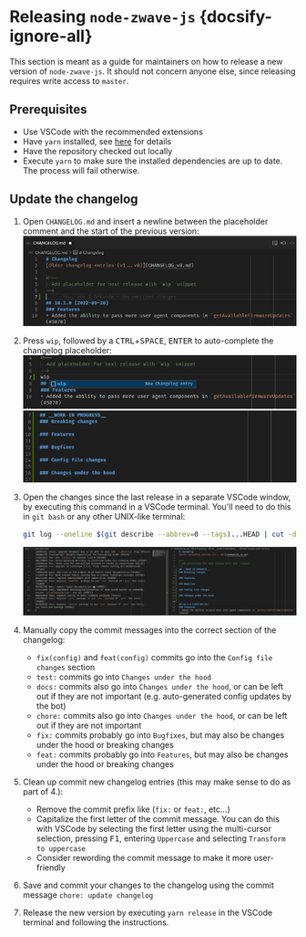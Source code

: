 # Releasing `node-zwave-js` {docsify-ignore-all}

This section is meant as a guide for maintainers on how to release a new version of `node-zwave-js`. It should not concern anyone else, since releasing requires write access to `master`.

## Prerequisites

-   Use VSCode with the recommended extensions
-   Have `yarn` installed, see [here](development/intro.md#Prerequisites) for details
-   Have the repository checked out locally
-   Execute `yarn` to make sure the installed dependencies are up to date. The process will fail otherwise.

## Update the changelog

1. Open `CHANGELOG.md` and insert a newline between the placeholder comment and the start of the previous version:  
   ![Step 1](../_images/release_step1.png)

2. Press `wip`, followed by a <kbd>CTRL</kbd>+<kbd>SPACE</kbd>, <kbd>ENTER</kbd> to auto-complete the changelog placeholder:  
   ![Step 2a](../_images/release_step2a.png)  
   ![Step 2b](../_images/release_step2b.png)

3. Open the changes since the last release in a separate VSCode window, by executing this command in a VSCode terminal. You'll need to do this in `git bash` or any other UNIX-like terminal:

    ```bash
    git log --oneline $(git describe --abbrev=0 --tags)...HEAD | cut -d" " -f2- | code -
    ```

    ![Step 3](../_images/release_step3.png)

4. Manually copy the commit messages into the correct section of the changelog:

    - `fix(config)` and `feat(config)` commits go into the `Config file changes` section
    - `test:` commits go into `Changes under the hood`
    - `docs:` commits also go into `Changes under the hood`, or can be left out if they are not important (e.g. auto-generated config updates by the bot)
    - `chore:` commits also go into `Changes under the hood`, or can be left out if they are not important
    - `fix:` commits probably go into `Bugfixes`, but may also be changes under the hood or breaking changes
    - `feat:` commits probably go into `Features`, but may also be changes under the hood or breaking changes

5. Clean up commit new changelog entries (this may make sense to do as part of 4.):

    - Remove the commit prefix like (`fix:` or `feat:`, etc...)
    - Capitalize the first letter of the commit message. You can do this with VSCode by selecting the first letter using the multi-cursor selection, pressing <kbd>F1</kbd>, entering `Uppercase` and selecting `Transform to uppercase`
    - Consider rewording the commit message to make it more user-friendly

6. Save and commit your changes to the changelog using the commit message `chore: update changelog`

7. Release the new version by executing `yarn release` in the VSCode terminal and following the instructions.
